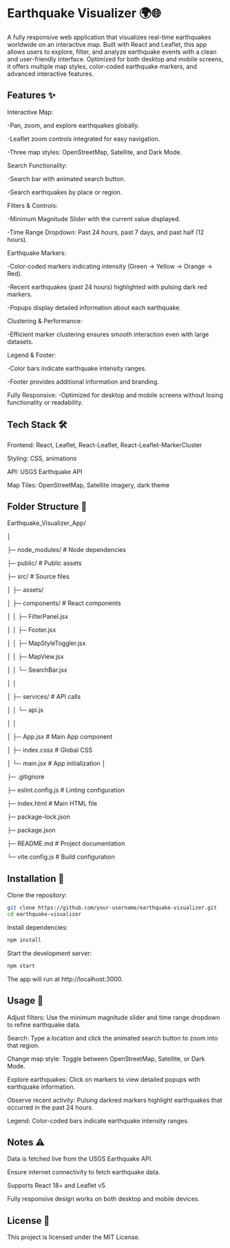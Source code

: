 # Earthquake Visualizer 🌍🌐

A fully responsive web application that visualizes real-time earthquakes worldwide on an interactive map. Built with React and Leaflet, this app allows users to explore, filter, and analyze earthquake events with a clean and user-friendly interface. Optimized for both desktop and mobile screens, it offers multiple map styles, color-coded earthquake markers, and advanced interactive features.

## Features ✨

Interactive Map: 

  -Pan, zoom, and explore earthquakes globally.

  -Leaflet zoom controls integrated for easy navigation.

  -Three map styles: OpenStreetMap, Satellite, and Dark Mode.

Search Functionality:

  -Search bar with animated search button.

  -Search earthquakes by place or region.

Filters & Controls:

  -Minimum Magnitude Slider with the current value displayed.

  -Time Range Dropdown: Past 24 hours, past 7 days, and past half (12 hours).

Earthquake Markers:

  -Color-coded markers indicating intensity (Green → Yellow → Orange → Red).

  -Recent earthquakes (past 24 hours) highlighted with pulsing dark red markers.

  -Popups display detailed information about each earthquake.

Clustering & Performance:

  -Efficient marker clustering ensures smooth interaction even with large datasets.

Legend & Footer:

  -Color bars indicate earthquake intensity ranges.

  -Footer provides additional information and branding.

Fully Responsive:
  -Optimized for desktop and mobile screens without losing functionality or readability.

## Tech Stack 🛠️

Frontend: React, Leaflet, React-Leaflet, React-Leaflet-MarkerCluster

Styling: CSS, animations

API: USGS Earthquake API

Map Tiles: OpenStreetMap, Satellite imagery, dark theme

## Folder Structure 📁

Earthquake_Visualizer_App/

│

├─ node_modules/           # Node dependencies

├─ public/                 # Public assets

├─ src/                    # Source files

│   ├─ assets/  
           
│   ├─ components/         # React components

│   │   ├─ FilterPanel.jsx

│   │   ├─ Footer.jsx

│   │   ├─ MapStyleToggler.jsx

│   │   ├─ MapView.jsx

│   │   └─ SearchBar.jsx

│   │

│   ├─ services/           # API calls

│   │   └─ api.js

│   │

│   ├─ App.jsx             # Main App component

│   ├─ index.cssx          # Global CSS

│   └─ main.jsx            # App initialization
│

├─ .gitignore          

├─ eslint.config.js        # Linting configuration

├─ index.html              # Main HTML file

├─ package-lock.json

├─ package.json

├─ README.md               # Project documentation

└─ vite.config.js          # Build configuration


## Installation 🚀

Clone the repository:
```bash
git clone https://github.com/your-username/earthquake-visualizer.git
cd earthquake-visualizer
```

Install dependencies:
```bash
npm install
```

Start the development server:
```bash
npm start
```

The app will run at http://localhost:3000.

## Usage 🎯

Adjust filters: Use the minimum magnitude slider and time range dropdown to refine earthquake data.

Search: Type a location and click the animated search button to zoom into that region.

Change map style: Toggle between OpenStreetMap, Satellite, or Dark Mode.

Explore earthquakes: Click on markers to view detailed popups with earthquake information.

Observe recent activity: Pulsing darkred markers highlight earthquakes that occurred in the past 24 hours.

Legend: Color-coded bars indicate earthquake intensity ranges.

## Notes ⚠️

Data is fetched live from the USGS Earthquake API.

Ensure internet connectivity to fetch earthquake data.

Supports React 18+ and Leaflet v5.

Fully responsive design works on both desktop and mobile devices.

## License 📝

This project is licensed under the MIT License.